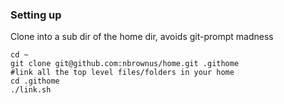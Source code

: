 ### Setting up

Clone into a sub dir of the home dir, avoids git-prompt madness

    cd ~
    git clone git@github.com:nbrownus/home.git .githome
    #link all the top level files/folders in your home
    cd .githome
    ./link.sh
